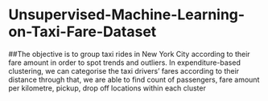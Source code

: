 # Unsupervised-Machine-Learning-on-Taxi-Fare-Dataset 
##The objective is to group taxi rides in New York City according to their fare amount in order to spot trends and outliers. In expenditure-based clustering, we can categorise the taxi drivers’ fares according to their distance through that, we are able to find count of passengers, fare amount per kilometre, pickup, drop off locations within each cluster
